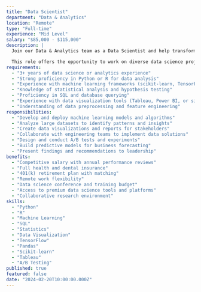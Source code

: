 ```yaml
---
title: "Data Scientist"
department: "Data & Analytics"
location: "Remote"
type: "Full-time"
experience: "Mid Level"
salary: "$85,000 - $115,000"
description: |
  Join our Data & Analytics team as a Data Scientist and help transform data into actionable insights for our clients and internal operations. You'll work with large datasets, build predictive models, and create data-driven solutions that drive business value.

  This role offers the opportunity to work on diverse data science projects across multiple industries and make a significant impact through data-driven decision making.
requirements:
  - "3+ years of data science or analytics experience"
  - "Strong proficiency in Python or R for data analysis"
  - "Experience with machine learning frameworks (scikit-learn, TensorFlow, PyTorch)"
  - "Knowledge of statistical analysis and hypothesis testing"
  - "Proficiency in SQL and database querying"
  - "Experience with data visualization tools (Tableau, Power BI, or similar)"
  - "Understanding of data preprocessing and feature engineering"
responsibilities:
  - "Develop and deploy machine learning models and algorithms"
  - "Analyze large datasets to identify patterns and insights"
  - "Create data visualizations and reports for stakeholders"
  - "Collaborate with engineering teams to implement data solutions"
  - "Design and conduct A/B tests and experiments"
  - "Build predictive models for business forecasting"
  - "Present findings and recommendations to leadership"
benefits:
  - "Competitive salary with annual performance reviews"
  - "Full health and dental insurance"
  - "401(k) retirement plan with matching"
  - "Remote work flexibility"
  - "Data science conference and training budget"
  - "Access to premium data science tools and platforms"
  - "Collaborative research environment"
skills:
  - "Python"
  - "R"
  - "Machine Learning"
  - "SQL"
  - "Statistics"
  - "Data Visualization"
  - "TensorFlow"
  - "Pandas"
  - "Scikit-learn"
  - "Tableau"
  - "A/B Testing"
published: true
featured: false
date: "2024-02-20T10:00:00.000Z"
---
```

